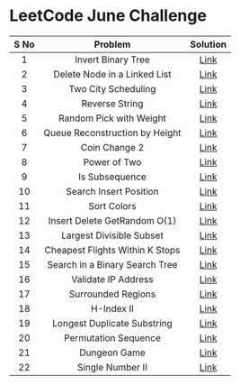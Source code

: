 # LeetCode June Challenge

| S No |             Problem             |                                       Solution                                       |
|:----:|:-------------------------------:|:------------------------------------------------------------------------------------:|
|   1  |        Invert Binary Tree       |  [Link](https://github.com/ishpreet-singh/leetcode-june-challenge/blob/master/1.cpp) |
|   2  |   Delete Node in a Linked List  |  [Link](https://github.com/ishpreet-singh/leetcode-june-challenge/blob/master/2.cpp) |
|   3  |       Two City Scheduling       |  [Link](https://github.com/ishpreet-singh/leetcode-june-challenge/blob/master/3.cpp) |
|   4  |          Reverse String         |  [Link](https://github.com/ishpreet-singh/leetcode-june-challenge/blob/master/4.cpp) |
|   5  |     Random Pick with Weight     |  [Link](https://github.com/ishpreet-singh/leetcode-june-challenge/blob/master/5.cpp) |
|   6  |  Queue Reconstruction by Height |  [Link](https://github.com/ishpreet-singh/leetcode-june-challenge/blob/master/6.cpp) |
|   7  |          Coin Change 2          |  [Link](https://github.com/ishpreet-singh/leetcode-june-challenge/blob/master/7.cpp) |
|   8  |           Power of Two          |  [Link](https://github.com/ishpreet-singh/leetcode-june-challenge/blob/master/8.cpp) |
|   9  |          Is Subsequence         |  [Link](https://github.com/ishpreet-singh/leetcode-june-challenge/blob/master/9.cpp) |
|  10  |      Search Insert Position     | [Link](https://github.com/ishpreet-singh/leetcode-june-challenge/blob/master/10.cpp) |
|  11  |           Sort Colors           | [Link](https://github.com/ishpreet-singh/leetcode-june-challenge/blob/master/11.cpp) |
|  12  |   Insert Delete GetRandom O(1)  | [Link](https://github.com/ishpreet-singh/leetcode-june-challenge/blob/master/12.cpp) |
|  13  |     Largest Divisible Subset    | [Link](https://github.com/ishpreet-singh/leetcode-june-challenge/blob/master/13.cpp) |
|  14  | Cheapest Flights Within K Stops | [Link](https://github.com/ishpreet-singh/leetcode-june-challenge/blob/master/14.cpp) |
|  15  |  Search in a Binary Search Tree | [Link](https://github.com/ishpreet-singh/leetcode-june-challenge/blob/master/15.cpp) |
|  16  |       Validate IP Address       | [Link](https://github.com/ishpreet-singh/leetcode-june-challenge/blob/master/16.cpp) |
|  17  |        Surrounded Regions       | [Link](https://github.com/ishpreet-singh/leetcode-june-challenge/blob/master/17.cpp) |
|  18  |            H-Index II           | [Link](https://github.com/ishpreet-singh/leetcode-june-challenge/blob/master/18.cpp) |
|  19  |   Longest Duplicate Substring   | [Link](https://github.com/ishpreet-singh/leetcode-june-challenge/blob/master/19.cpp) |
|  20  |       Permutation Sequence      | [Link](https://github.com/ishpreet-singh/leetcode-june-challenge/blob/master/20.cpp) |
|  21  |           Dungeon Game          | [Link](https://github.com/ishpreet-singh/leetcode-june-challenge/blob/master/21.cpp) |
|  22  |         Single Number II        | [Link](https://github.com/ishpreet-singh/leetcode-june-challenge/blob/master/22.cpp) |